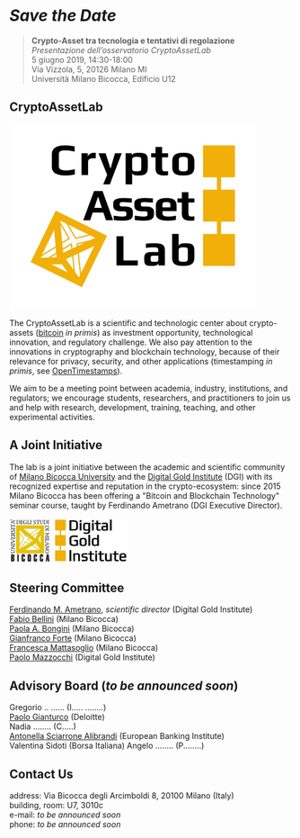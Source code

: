 # _Save the Date_

> **Crypto-Asset tra tecnologia e tentativi di regolazione**  
> _Presentazione dell’osservatorio CryptoAssetLab_  
> 5 giugno 2019, 14:30-18:00  
> Via Vizzola, 5, 20126 Milano MI  
> Università Milano Bicocca, Edificio U12

## CryptoAssetLab

![CryptoAssetLab logo](img/cal6.svg)

The CryptoAssetLab is
a scientific and technologic center about crypto-assets
([bitcoin](https://bitcoincore.org/) _in primis_)
as investment opportunity, technological innovation,
and regulatory challenge.
We also pay attention to the innovations in cryptography and
blockchain technology, because of their relevance for privacy,
security, and other applications
(timestamping _in primis_, see
[OpenTimestamps](https://opentimestamps.org/)).

We aim to be a meeting point between academia, industry,
institutions, and regulators; we encourage students, researchers,
and practitioners to join us and help with
research, development, training, teaching, and
other experimental activities.

## A Joint Initiative

The lab is a joint initiative between the
academic and scientific community of
[Milano Bicocca University](http://www.unimib.it) and the
[Digital Gold Institute](http://www.dgi.io) (DGI) with its recognized
expertise and reputation in the crypto-ecosystem:
since 2015 Milano Bicocca has been offering a
"Bitcoin and Blockchain Technology"
seminar course, taught by Ferdinando Ametrano (DGI Executive Director).

[<img src="img/bicocca-logo.png" height="80">](https://www.diseade.unimib.it/it) [<img src="img/dgi-logo.png" height="80">](http://www.dgi.io)

## Steering Committee

[Ferdinando M. Ametrano](http://ametrano.net/about), _scientific director_ (Digital Gold Institute)  
[Fabio Bellini](http://www.unimib.it/fabio-bellini) (Milano Bicocca)  
[Paola A. Bongini](http://www.unimib.it/paola-agnese-bongini) (Milano Bicocca)  
[Gianfranco Forte](http://www.unimib.it/gianfranco-forte) (Milano Bicocca)  
[Francesca Mattasoglio](http://www.unimib.it/francesca-mattassoglio) (Milano Bicocca)  
[Paolo Mazzocchi](http://dgi.io/#team) (Digital Gold Institute)

## Advisory Board (_to be announced soon_)

Gregorio .. ...... (I..... ........)  
[Paolo Gianturco](https://www2.deloitte.com/it/it/profiles/gx-paolo-gianturco.html) (Deloitte)  
Nadia ........ (C.....)  
[Antonella Sciarrone Alibrandi](https://ebi-europa.eu/wp-content/uploads/2016/12/SCIARRONE-CURRICULUM-VITAE-EN-2016-2.pdf) (European Banking Institute)  
Valentina Sidoti (Borsa Italiana)
Angelo ........ (P........)  

## Contact Us

address: Via Bicocca degli Arcimboldi 8, 20100 Milano (Italy)  
building, room: U7, 3010c  
e-mail: _to be announced soon_  
phone: _to be announced soon_
